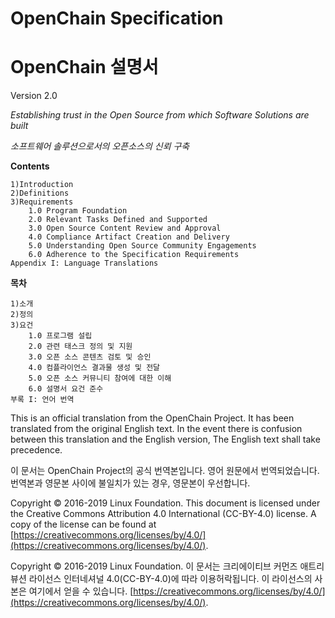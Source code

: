 #                 OpenChain Specification
#                 OpenChain 설명서
Version 2.0

_Establishing trust in the Open Source from which Software Solutions are built_

_소프트웨어 솔루션으로서의 오픈소스의 신뢰 구축_


**Contents**

	1)Introduction
	2)Definitions
	3)Requirements
		1.0 Program Foundation
	 	2.0 Relevant Tasks Defined and Supported
		3.0 Open Source Content Review and Approval
		4.0 Compliance Artifact Creation and Delivery
		5.0 Understanding Open Source Community Engagements       
		6.0 Adherence to the Specification Requirements
	Appendix I: Language Translations

**목차**

	1)소개
	2)정의
	3)요건
		1.0 프로그램 설립
		2.0 관련 태스크 정의 및 지원
		3.0 오픈 소스 콘텐츠 검토 및 승인
		4.0 컴플라이언스 결과물 생성 및 전달
		5.0 오픈 소스 커뮤니티 참여에 대한 이해       
		6.0 설명서 요건 준수
	부록 I: 언어 번역

This is an official translation from the OpenChain Project. It has been translated from the original English text. In the event there is confusion between this translation and the English version, The English text shall take precedence.

이 문서는 OpenChain Project의 공식 번역본입니다. 영어 원문에서 번역되었습니다. 번역본과 영문본 사이에 불일치가 있는 경우, 영문본이 우선합니다.

Copyright © 2016-2019 Linux Foundation. This document is licensed under the Creative Commons Attribution 4.0 International (CC-BY-4.0) license. A copy of the license can be found at [https://creativecommons.org/licenses/by/4.0/](https://creativecommons.org/licenses/by/4.0/).

Copyright © 2016-2019 Linux Foundation. 이  문서는  크리에이티브  커먼즈  애트리뷰션  라이선스  인터네셔널 4.0(CC-BY-4.0)에  따라  이용허락됩니다. 이  라이선스의  사본은  여기에서  얻을  수  있습니다. [https://creativecommons.org/licenses/by/4.0/](https://creativecommons.org/licenses/by/4.0/).
